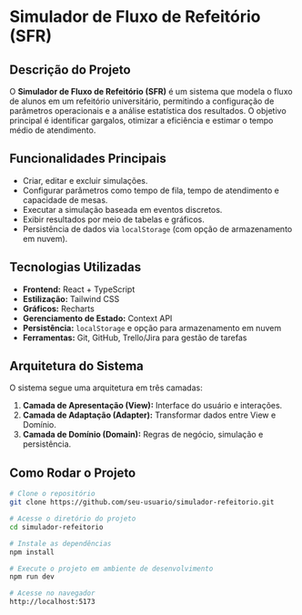 # Simulador de Fluxo de Refeitório (SFR)

## Descrição do Projeto
O **Simulador de Fluxo de Refeitório (SFR)** é um sistema que modela o fluxo de alunos em um refeitório universitário, permitindo a configuração de parâmetros operacionais e a análise estatística dos resultados. O objetivo principal é identificar gargalos, otimizar a eficiência e estimar o tempo médio de atendimento.

## Funcionalidades Principais
- Criar, editar e excluir simulações.
- Configurar parâmetros como tempo de fila, tempo de atendimento e capacidade de mesas.
- Executar a simulação baseada em eventos discretos.
- Exibir resultados por meio de tabelas e gráficos.
- Persistência de dados via `localStorage` (com opção de armazenamento em nuvem).

## Tecnologias Utilizadas
- **Frontend:** React + TypeScript
- **Estilização:** Tailwind CSS
- **Gráficos:** Recharts
- **Gerenciamento de Estado:** Context API
- **Persistência:** `localStorage` e opção para armazenamento em nuvem
- **Ferramentas:** Git, GitHub, Trello/Jira para gestão de tarefas

## Arquitetura do Sistema
O sistema segue uma arquitetura em três camadas:
1. **Camada de Apresentação (View):** Interface do usuário e interações.
2. **Camada de Adaptação (Adapter):** Transformar dados entre View e Domínio.
3. **Camada de Domínio (Domain):** Regras de negócio, simulação e persistência.

## Como Rodar o Projeto
```bash
# Clone o repositório
git clone https://github.com/seu-usuario/simulador-refeitorio.git

# Acesse o diretório do projeto
cd simulador-refeitorio

# Instale as dependências
npm install

# Execute o projeto em ambiente de desenvolvimento
npm run dev

# Acesse no navegador
http://localhost:5173
